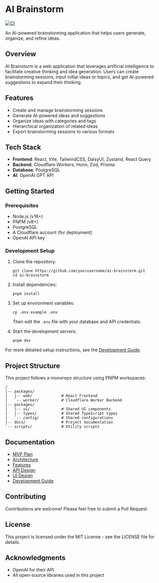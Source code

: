 # AI Brainstorm

[![CI](https://github.com/yourusername/ai-brainstorm/actions/workflows/ci.yml/badge.svg?branch=main)](https://github.com/yourusername/ai-brainstorm/actions/workflows/ci.yml)

An AI-powered brainstorming application that helps users generate, organize, and refine ideas.

## Overview

AI Brainstorm is a web application that leverages artificial intelligence to facilitate creative thinking and idea generation. Users can create brainstorming sessions, input initial ideas or topics, and get AI-powered suggestions to expand their thinking.

## Features

- Create and manage brainstorming sessions
- Generate AI-powered ideas and suggestions
- Organize ideas with categories and tags
- Hierarchical organization of related ideas
- Export brainstorming sessions to various formats

## Tech Stack

- **Frontend**: React, Vite, TailwindCSS, DaisyUI, Zustand, React Query
- **Backend**: Cloudflare Workers, Hono, Zod, Prisma
- **Database**: PostgreSQL
- **AI**: OpenAI GPT API

## Getting Started

### Prerequisites

- Node.js (v18+)
- PNPM (v8+)
- PostgreSQL
- A Cloudflare account (for deployment)
- OpenAI API key

### Development Setup

1. Clone the repository:

   ```
   git clone https://github.com/yourusername/ai-brainstorm.git
   cd ai-brainstorm
   ```

2. Install dependencies:

   ```
   pnpm install
   ```

3. Set up environment variables:

   ```
   cp .env.example .env
   ```

   Then edit the `.env` file with your database and API credentials.

4. Start the development servers:
   ```
   pnpm dev
   ```

For more detailed setup instructions, see the [Development Guide](docs/Development-Guide.md).

## Project Structure

This project follows a monorepo structure using PNPM workspaces:

```
/
|-- packages/
|   |-- web/             # React Frontend
|   `-- worker/          # Cloudflare Worker Backend
|-- packages/
|   |-- ui/              # Shared UI components
|   |-- types/           # Shared TypeScript types
|   `-- config/          # Shared configurations
|-- docs/                # Project documentation
`-- scripts/             # Utility scripts
```

## Documentation

- [MVP Plan](docs/MVP-Plan.md)
- [Architecture](docs/Architecture.md)
- [Features](docs/Features.md)
- [API Design](docs/API-Design.md)
- [UI Design](docs/UI-Design.md)
- [Development Guide](docs/Development-Guide.md)

## Contributing

Contributions are welcome! Please feel free to submit a Pull Request.

## License

This project is licensed under the MIT License - see the LICENSE file for details.

## Acknowledgments

- OpenAI for their API
- All open-source libraries used in this project
